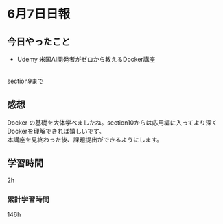 #  6月7日日報
##  今日やったこと
* Udemy 米国AI開発者がゼロから教えるDocker講座
<br>
section9まで

##  感想
Docker の基礎を大体学べましたね。section10からは応用編に入ってより深くDockerを理解できれば嬉しいです。
<br>
本講座を見終わった後、課題提出ができるようにします。

##  学習時間
2h

###  累計学習時間
146h
